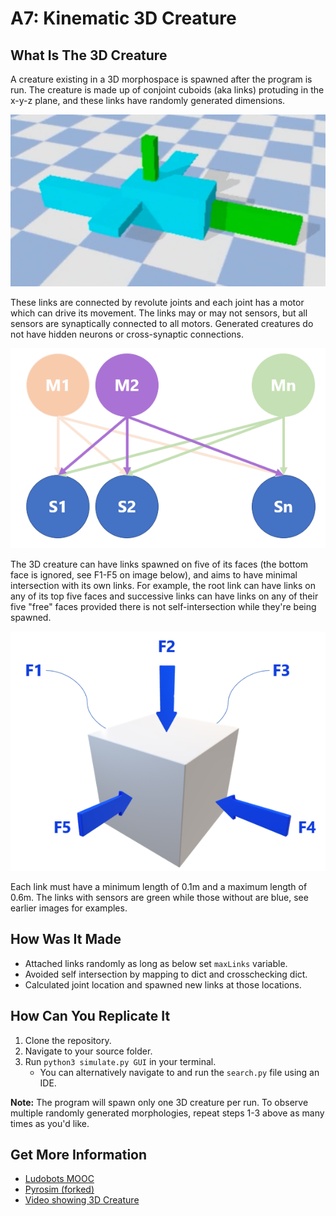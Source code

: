 # A7: Kinematic 3D Creature

## What Is The 3D Creature
A creature existing in a 3D morphospace is spawned after the program is run. The creature is made up of conjoint cuboids (aka links) protuding in the x-y-z plane, and these links have randomly generated dimensions. 

![Image of Random 3D Creature Spawn](/3d1.png)

These links are connected by revolute joints and each joint has a motor which can drive its movement. The links may or may not sensors, but all sensors are synaptically connected to all motors. Generated creatures do not have hidden neurons or cross-synaptic connections.

![Brain Genesis: 3d Creature](/3d2.png)

The 3D creature can have links spawned on five of its faces (the bottom face is ignored, see F1-F5 on image below), and aims to have minimal intersection with its own links. For example, the root link can have links on any of its top five faces and successive links can have links on any of their five "free" faces provided there is not self-intersection while they're being spawned.

![Link Addition: 3d Creature](/3d3.png)

Each link must have a minimum length of 0.1m and a maximum length of 0.6m. The links with sensors are green while those without are blue, see earlier images for examples.

## How Was It Made
- Attached links randomly as long as below set ```maxLinks``` variable.
- Avoided self intersection by mapping to dict and crosschecking dict.
- Calculated joint location and spawned new links at those locations.

## How Can You Replicate It
1. Clone the repository.
2. Navigate to your source folder.
3. Run ```python3 simulate.py GUI``` in your terminal.
   - You can alternatively navigate to and run the ```search.py``` file using an IDE.

**Note:** The program will spawn only one 3D creature per run. To observe multiple randomly generated morphologies, repeat steps 1-3 above as many times as you'd like.  

## Get More Information
- [Ludobots MOOC](https://www.reddit.com/r/ludobots/wiki/finalproject/)
- [Pyrosim (forked)](https://github.com/jbongard/pyrosim)
- [Video showing 3D Creature](https://youtu.be/4bhEToQSuz8)
